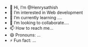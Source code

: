 - 👋 Hi, I’m @Henrysathish
- 👀 I’m interested in  Web development
- 🌱 I’m currently learning ....
- 💞️ I’m looking to collaborate....
- 📫 How to reach me...
- 😄 Pronouns: ...
- ⚡ Fun fact: ...

<!---
Henrysathish/Henrysathish is a ✨ special ✨ repository because its `README.md` (this file) appears on your GitHub profile.
You can click the Preview link to take a look at your changes.
--->
